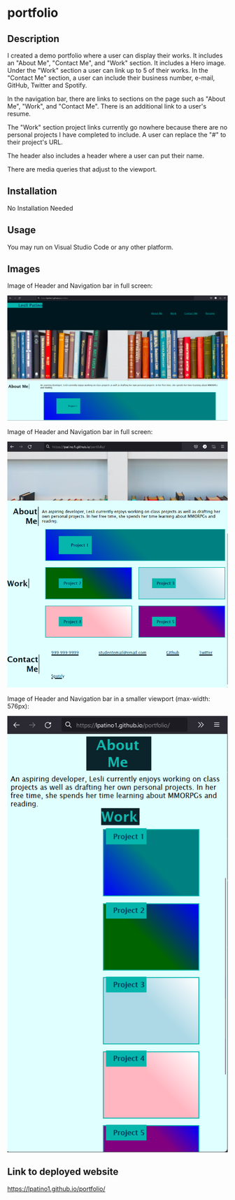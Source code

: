 # portfolio

## Description

I created a demo portfolio where a user can display their works. It includes an "About Me", "Contact Me", and "Work" section. It includes a Hero image. Under the "Work" section a user can link up to 5 of their works. In the "Contact Me" section, a user can include their business number, e-mail, GitHub, Twitter and Spotify.

In the navigation bar, there are links to sections on the page such as "About Me", "Work", and "Contact Me". There is an additional link to a user's resume.

The "Work" section project links currently go nowhere because there are no personal projects I have completed to include. A user can replace the "#" to their project's URL.

The header also includes a header where a user can put their name.

There are media queries that adjust to the viewport.

## Installation

No Installation Needed

## Usage

You may run on Visual Studio Code or any other platform.

## Images

Image of Header and Navigation bar in full screen:

![Image of Website](Images\Portfolio-screenshot.png)

Image of Header and Navigation bar in full screen:

![Image of Website](Images\portfolio-screenshot2.png)

Image of Header and Navigation bar in a smaller viewport (max-width: 576px):

![Image of Website](Images\Portfolio-screenshot3.png)

## Link to deployed website

https://lpatino1.github.io/portfolio/